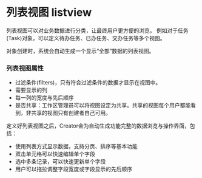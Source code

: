列表视图 listview
===

列表视图可以对业务数据进行分类，让最终用户更方便的浏览。 例如对于任务(Task)对象，可以定义待办任务、已办任务、交办任务等多个视图。

对象创建时，系统会自动生成一个显示“全部”数据的列表视图。

### 列表视图属性
- 过滤条件(filters)，只有符合过滤条件的数据才显示在视图中。
- 需要显示的列
- 每一列的宽度与先后顺序
- 是否共享：工作区管理员可以将视图设定为共享。共享的视图每个用户都能看到，非共享的视图只有创建者自己可用。

定义好列表视图之后，Creator会为自动生成功能完整的数据浏览与操作界面，包括：
- 使用列表方式显示数据，支持分页、排序等基本功能
- 双击单元格可以快速编辑单个字段
- 选中多条记录，可以快速更新单个字段
- 用户可以拖拉调整字段宽度或字段显示的先后顺序
